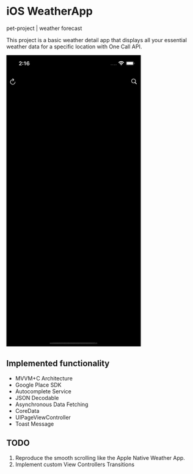# iOS WeatherApp
pet-project | weather forecast

This project is a basic weather detail app that displays all your essential weather data for a specific location with One Call API.

![](https://github.com/dantmac/WeatherApp/blob/master/overview.gif)

## Implemented functionality
- MVVM+C Architecture
- Google Place SDK
- Autocomplete Service
- JSON Decodable
- Asynchronous Data Fetching
- CoreData
- UIPageViewController
- Toast Message

## TODO
1. Reproduce the smooth scrolling like the Apple Native Weather App.
2. Implement custom View Controllers Transitions
